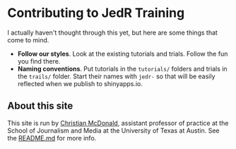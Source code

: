 # Contributing to JedR Training

I actually haven't thought through this yet, but here are some things that come to mind.

- **Follow our styles**. Look at the existing tutorials and trials. Follow the fun you find there.
- **Naming conventions**. Put tutorials in the `tutorials/` folders and trials in the `trails/` folder. Start their names with `jedr-` so that will be easily reflected when we publish to shinyapps.io.

## About this site

This site is run by [Christian McDonald](https://journalism.utexas.edu/faculty/christian-mcdonald), assistant professor of practice at the School of Journalism and Media at the University of Texas at Austin. See the [README.md](README.md) for more info.
